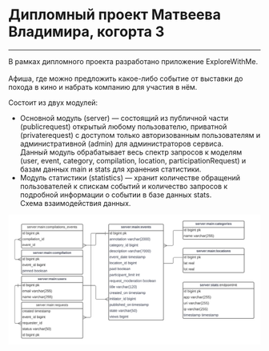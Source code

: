 
# Дипломный проект Матвеева Владимира, когорта 3 

---
В рамках дипломного проекта разработано приложение ExploreWithMe.<br>
<br>
Афиша, где можно предложить какое-либо событие от выставки до похода в кино и набрать компанию для участия в нём.<br>

Состоит из двух модулей:<br>
- Основной модуль (server) — состоящий из публичной части (publicrequest) открытый любому пользователю,
приватной (privaterequest) с доступом только авторизованным пользователям и 
административной (admin) для администраторов сервиса.<br>
Данный модуль обрабатывает весь спектр запросов к моделям (user, event, category,
compilation, location, participationRequest) и базам данных main и stats для хранения статистики. 
- Модуль статистики (statistics) — хранит количестве обращений пользователей к спискам событий 
и количество запросов к подробной информации о событии в базе данных stats.<br>
Схема взаимодействия данных.<br>

![schema](schema.png)

